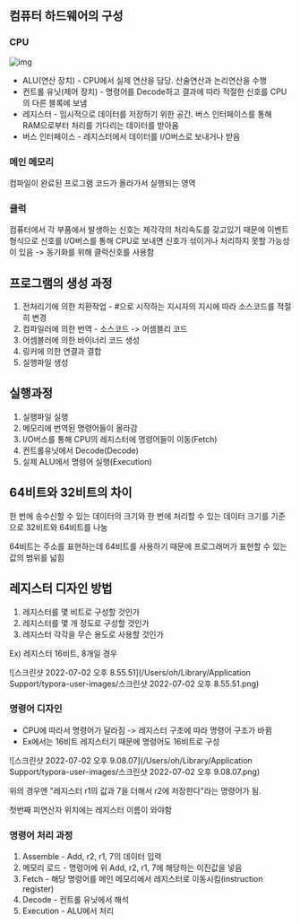 ## 컴퓨터 하드웨어의 구성

### CPU

![img](https://t1.daumcdn.net/cfile/tistory/99E975335A1D3AE735)

- ALU(연산 장치) - CPU에서 실제 연산을 담당. 산술연산과 논리연산을 수행
- 컨트롤 유닛(제어 장치) - 명령어를 Decode하고 결과에 따라 적절한 신호를 CPU의 다른 블록에 보냄
- 레지스터 - 임시적으로 데이터를 저장하기 위한 공간. 버스 인터페이스를 통해 RAM으로부터 처리를 기다리는 데이터를 받아옴
- 버스 인터페이스 - 레지스터에서 데이터를 I/O버스로 보내거나 받음

### 메인 메모리

컴파일이 완료된 프로그램 코드가 올라가서 실행되는 영역

### 클럭

컴퓨터에서 각 부품에서 발생하는 신호는 제각각의 처리속도를 갖고있기 때문에 이벤트 형식으로 신호를 I/O버스를 통해 CPU로 보내면 신호가 섞이거나 처리하지 못할 가능성이 있음 -> 동기화를 위해 클럭신호를 사용함

## 프로그램의 생성 과정

1. 전처리기에 의한 치환작업 - #으로 시작하는 지시자의 지시에 따라 소스코드를 적절히 변경
2. 컴파일러에 의한 번역 - 소스코드 -> 어셈블리 코드
3. 어셈블러에 의한 바이너리 코드 생성
4. 링커에 의한 연결과 결합
5. 실행파일 생성

## 실행과정

1. 실행파일 실행
2. 메모리에 번역된 명령어들이 올라감
3. I/O버스를 통해 CPU의 레지스터에 명령어들이 이동(Fetch)
4. 컨트롤유닛에서 Decode(Decode)
5. 실제 ALU에서 명령어 실행(Execution)

## 64비트와 32비트의 차이

한 번에 송수신할 수 있는 데이터의 크기와 한 번에 처리할 수 있는 데이터 크기를 기준으로 32비트와 64비트를 나눔

64비트는 주소를 표현하는데 64비트를 사용하기 때문에 프로그래머가 표현할 수 있는 값의 범위를 넓힘

## 레지스터 디자인 방법

1. 레지스터를 몇 비트로 구성할 것인가
2. 레지스터를 몇 개 정도로 구성할 것인가
3. 레지스터 각각을 무슨 용도로 사용할 것인가

Ex) 레지스터 16비트, 8개일 경우

![스크린샷 2022-07-02 오후 8.55.51](/Users/oh/Library/Application Support/typora-user-images/스크린샷 2022-07-02 오후 8.55.51.png)

### 명령어 디자인

- CPU에 따라서 명령어가 달라짐 -> 레지스터 구조에 따라 명령어 구조가 바뀜
- Ex에서는 16비트 레지스터기 때문에 명령어도 16비트로 구성

![스크린샷 2022-07-02 오후 9.08.07](/Users/oh/Library/Application Support/typora-user-images/스크린샷 2022-07-02 오후 9.08.07.png)

위의 경우엔 "레지스터 r1의 값과 7을 더해서 r2에 저장한다"라는 명령어가 됨.

첫번째 피연산자 위치에는 레지스터 이름이 와야함

### 명령어 처리 과정

1. Assemble - Add, r2, r1, 7의 데이터 입력
2. 메모리 로드 - 명령어에 위 Add, r2, r1, 7에 해당하는 이진값을 넣음
3. Fetch - 해당 명령어를 메인 메모리에서 레지스터로 이동시킴(instruction register)
4. Decode - 컨트롤 유닛에서 해석
5. Execution - ALU에서 처리